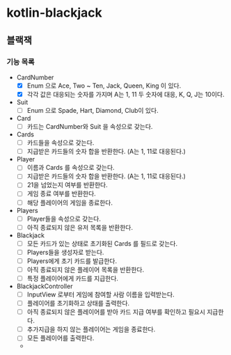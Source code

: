 # kotlin-blackjack

## 블랙잭

### 기능 목록
- CardNumber
  - [x] Enum 으로 Ace, Two ~ Ten, Jack, Queen, King 이 있다.
  - [x] 각각 값은 대응되는 숫자를 가지며 A는 1, 11 두 숫자에 대응, K, Q, J는 10이다.
- Suit
  - [ ] Enum 으로 Spade, Hart, Diamond, Club이 있다.
- Card
  - [ ] 카드는 CardNumber와 Suit 을 속성으로 갖는다.
- Cards
  - [ ] 카드들을 속성으로 갖는다.
  - [ ] 지급받은 카드들의 숫자 합을 반환한다. (A는 1, 11로 대응된다.)
- Player
  - [ ] 이름과 Cards 를 속성으로 갖는다.
  - [ ] 지급받은 카드들의 숫자 합을 반환한다. (A는 1, 11로 대응된다.)
  - [ ] 21을 넘었는지 여부를 반환한다.
  - [ ] 게임 종료 여부를 반환한다.
  - [ ] 해당 플레이어의 게임을 종료한다.
- Players
  - [ ] Player들을 속성으로 갖는다.
  - [ ] 아직 종료되지 않은 유저 목록을 반환한다.
- Blackjack
  - [ ] 모든 카드가 있는 상태로 초기화된 Cards 를 필드로 갖는다.
  - [ ] Players들을 생성자로 받는다.
  - [ ] Players에게 초기 카드를 발급한다.
  - [ ] 아직 종료되지 않은 플레이어 목록을 반환한다.
  - [ ] 특정 플레이어에게 카드를 지급한다.
- BlackjackController
  - [ ] InputView 로부터 게임에 참여할 사람 이름을 입력받는다.
  - [ ] 플레이어를 초기화하고 상태를 출력한다.
  - [ ] 아직 종료되지 않은 플레이어를 받아 카드 지급 여부를 확인하고 필요시 지급한다.
  - [ ] 추가지급을 하지 않는 플레이어는 게임을 종료한다.
  - [ ] 모든 플레이어를 출력한다.
  - 